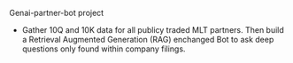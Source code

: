 Genai-partner-bot project
- Gather 10Q and 10K data for all publicy traded MLT partners. Then build a Retrieval Augmented Generation (RAG) enchanged Bot to ask deep questions only found within company filings.
